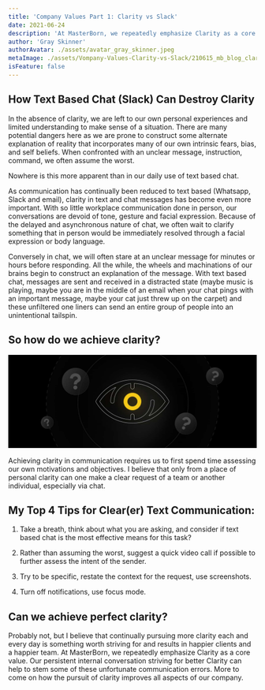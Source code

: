 ```yaml
---
title: 'Company Values Part 1: Clarity vs Slack'
date: 2021-06-24
description: 'At MasterBorn, we repeatedly emphasize Clarity as a core value, but how can you ensure clarity in a text based chat (e.g. Slack)?'
author: 'Gray Skinner'
authorAvatar: ./assets/avatar_gray_skinner.jpeg
metaImage: ./assets/Vompany-Values-Clarity-vs-Slack/210615_mb_blog_clarity_cover.jpeg
isFeature: false
---
```



## How Text Based Chat (Slack) Can Destroy Clarity



In the absence of clarity, we are left to our own personal experiences and limited understanding to make sense of a situation. There are many potential dangers here as we are prone to construct some alternate explanation of reality that incorporates many of our own intrinsic fears, bias, and self beliefs. When confronted with an unclear message, instruction, command, we often assume the worst.



Nowhere is this more apparent than in our daily use of text based chat.



As communication has continually been reduced to text based (Whatsapp, Slack and email), clarity in text and chat messages has become even more important. With so little workplace communication done in person, our conversations are devoid of tone, gesture and facial expression. Because of the delayed and asynchronous nature of chat, we often wait to clarify something that in person would be immediately resolved through a facial expression or body language.



Conversely in chat, we will often stare at an unclear message for minutes or hours before responding. All the while, the wheels and machinations of our brains begin to construct an explanation of the message. With text based chat, messages are sent and received in a distracted state (maybe music is playing, maybe you are in the middle of an email when your chat pings with an important message, maybe your cat just threw up on the carpet) and these unfiltered one liners can send an entire group of people into an unintentional tailspin.



## So how do we achieve clarity?

![210615_mb_blog_clarity_1](./assets/Vompany-Values-Clarity-vs-Slack/210615_mb_blog_clarity_1.jpeg)


Achieving clarity in communication requires us to first spend time assessing our own motivations and objectives. I believe that only from a place of personal clarity can one make a clear request of a team or another individual, especially via chat.



## My Top 4 Tips for Clear(er) Text Communication:

1.  Take a breath, think about what you are asking, and consider if text based chat is the most effective means for this task?

2.  Rather than assuming the worst, suggest a quick video call if possible to further assess the intent of the sender.

3.  Try to be specific, restate the context for the request, use screenshots.

4.  Turn off notifications, use focus mode.




## Can we achieve perfect clarity?

Probably not, but I believe that continually pursuing more clarity each and every day is something worth striving for and results in happier clients and a happier team. At MasterBorn, we repeatedly emphasize Clarity as a core value. Our persistent internal conversation striving for better Clarity can help to stem some of these unfortunate communication errors. More to come on how the pursuit of clarity improves all aspects of our company.
